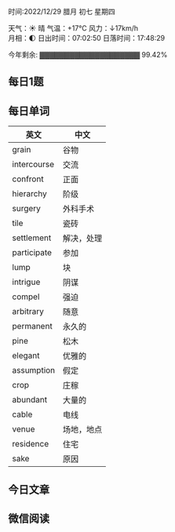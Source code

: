 时间:2022/12/29 腊月 初七 星期四

天气：☀️   晴 气温：+17°C 风力：↓17km/h  
月相：🌓 日出时间：07:02:50 日落时间：17:48:29

今年剩余: ▓▓▓▓▓▓▓▓▓▓▓▓▓▓▓▓▓▓▓▓ 99.42%

## 每日1题






## 每日单词

| 英文        | 中文       |
| ----------- | ---------- |
| grain       | 谷物       |
| intercourse | 交流       |
| confront    | 正面       |
| hierarchy   | 阶级       |
| surgery     | 外科手术   |
| tile        | 瓷砖       |
| settlement  | 解决，处理 |
| participate | 参加       |
| lump        | 块         |
| intrigue    | 阴谋       |
| compel      | 强迫       |
| arbitrary   | 随意       |
| permanent   | 永久的     |
| pine        | 松木       |
| elegant     | 优雅的     |
| assumption  | 假定       |
| crop        | 庄稼       |
| abundant    | 大量的     |
| cable       | 电线       |
| venue       | 场地，地点 |
| residence   | 住宅       |
| sake            |原因            |


## 今日文章



## 微信阅读

<!-- start of weread -->

<!-- end of weread -->
